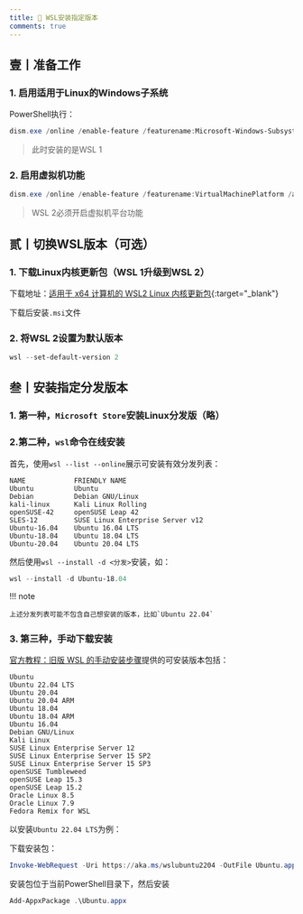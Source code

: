 ```yaml
---
title: 🦢 WSL安装指定版本
comments: true
---
```


## 壹丨准备工作

### 1. 启用适用于Linux的Windows子系统

PowerShell执行：

```powershell
dism.exe /online /enable-feature /featurename:Microsoft-Windows-Subsystem-Linux /all /norestart
```

> 此时安装的是WSL 1

### 2. 启用虚拟机功能

```powershell
dism.exe /online /enable-feature /featurename:VirtualMachinePlatform /all /norestart
```

> WSL 2必须开启虚拟机平台功能

## 贰丨切换WSL版本（可选）

### 1. 下载Linux内核更新包（WSL 1升级到WSL 2）

下载地址：[适用于 x64 计算机的 WSL2 Linux 内核更新包](https://wslstorestorage.blob.core.windows.net/wslblob/wsl_update_x64.msi){:target="_blank"}

下载后安装`.msi`文件

### 2. 将WSL 2设置为默认版本

```powershell
wsl --set-default-version 2
```

## 叁丨安装指定分发版本

### 1. 第一种，`Microsoft Store`安装Linux分发版（略）

### 2.第二种，`wsl`命令在线安装

首先，使用`wsl --list --online`展示可安装有效分发列表：

```
NAME            FRIENDLY NAME
Ubuntu          Ubuntu
Debian          Debian GNU/Linux
kali-linux      Kali Linux Rolling
openSUSE-42     openSUSE Leap 42
SLES-12         SUSE Linux Enterprise Server v12
Ubuntu-16.04    Ubuntu 16.04 LTS
Ubuntu-18.04    Ubuntu 18.04 LTS
Ubuntu-20.04    Ubuntu 20.04 LTS
```

然后使用`wsl --install -d <分发>`安装，如：

```powershell
wsl --install -d Ubuntu-18.04
```

!!! note

	上述分发列表可能不包含自己想安装的版本，比如`Ubuntu 22.04`

### 3. 第三种，手动下载安装

[官方教程：旧版 WSL 的手动安装步骤](https://learn.microsoft.com/zh-cn/windows/wsl/install-manual#step-2---check-requirements-for-running-wsl-2)提供的可安装版本包括：

```
Ubuntu
Ubuntu 22.04 LTS
Ubuntu 20.04
Ubuntu 20.04 ARM
Ubuntu 18.04
Ubuntu 18.04 ARM
Ubuntu 16.04
Debian GNU/Linux
Kali Linux
SUSE Linux Enterprise Server 12
SUSE Linux Enterprise Server 15 SP2
SUSE Linux Enterprise Server 15 SP3
openSUSE Tumbleweed
openSUSE Leap 15.3
openSUSE Leap 15.2
Oracle Linux 8.5
Oracle Linux 7.9
Fedora Remix for WSL
```

以安装`Ubuntu 22.04 LTS`为例：

下载安装包：

```powershell
Invoke-WebRequest -Uri https://aka.ms/wslubuntu2204 -OutFile Ubuntu.appx -UseBasicParsing
```

安装包位于当前PowerShell目录下，然后安装

```powershell
Add-AppxPackage .\Ubuntu.appx
```